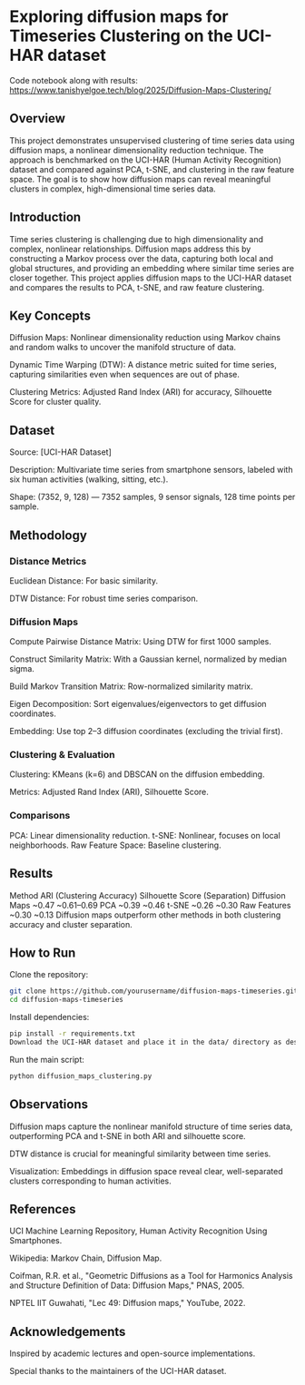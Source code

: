# Exploring diffusion maps for Timeseries Clustering on the UCI-HAR dataset

Code notebook along with results: https://www.tanishyelgoe.tech/blog/2025/Diffusion-Maps-Clustering/

## Overview
This project demonstrates unsupervised clustering of time series data using diffusion maps, a nonlinear dimensionality reduction technique. The approach is benchmarked on the UCI-HAR (Human Activity Recognition) dataset and compared against PCA, t-SNE, and clustering in the raw feature space. The goal is to show how diffusion maps can reveal meaningful clusters in complex, high-dimensional time series data.

## Introduction
Time series clustering is challenging due to high dimensionality and complex, nonlinear relationships. Diffusion maps address this by constructing a Markov process over the data, capturing both local and global structures, and providing an embedding where similar time series are closer together. This project applies diffusion maps to the UCI-HAR dataset and compares the results to PCA, t-SNE, and raw feature clustering.

## Key Concepts
Diffusion Maps: Nonlinear dimensionality reduction using Markov chains and random walks to uncover the manifold structure of data.

Dynamic Time Warping (DTW): A distance metric suited for time series, capturing similarities even when sequences are out of phase.

Clustering Metrics: Adjusted Rand Index (ARI) for accuracy, Silhouette Score for cluster quality.

## Dataset
Source: [UCI-HAR Dataset]

Description: Multivariate time series from smartphone sensors, labeled with six human activities (walking, sitting, etc.).

Shape: (7352, 9, 128) — 7352 samples, 9 sensor signals, 128 time points per sample.


## Methodology
### Distance Metrics
Euclidean Distance: For basic similarity.

DTW Distance: For robust time series comparison.

### Diffusion Maps
Compute Pairwise Distance Matrix: Using DTW for first 1000 samples.

Construct Similarity Matrix: With a Gaussian kernel, normalized by median sigma.

Build Markov Transition Matrix: Row-normalized similarity matrix.

Eigen Decomposition: Sort eigenvalues/eigenvectors to get diffusion coordinates.

Embedding: Use top 2–3 diffusion coordinates (excluding the trivial first).

### Clustering & Evaluation
Clustering: KMeans (k=6) and DBSCAN on the diffusion embedding.

Metrics: Adjusted Rand Index (ARI), Silhouette Score.

### Comparisons
PCA: Linear dimensionality reduction.
t-SNE: Nonlinear, focuses on local neighborhoods.
Raw Feature Space: Baseline clustering.

## Results
Method	ARI (Clustering Accuracy)	Silhouette Score (Separation)
Diffusion Maps	~0.47	~0.61–0.69
PCA	~0.39	~0.46
t-SNE	~0.26	~0.30
Raw Features	~0.30	~0.13
Diffusion maps outperform other methods in both clustering accuracy and cluster separation.

## How to Run
Clone the repository:

```bash
git clone https://github.com/yourusername/diffusion-maps-timeseries.git
cd diffusion-maps-timeseries
```
Install dependencies:

```bash
pip install -r requirements.txt
Download the UCI-HAR dataset and place it in the data/ directory as described above.
```
Run the main script:

```bash
python diffusion_maps_clustering.py
```
## Observations
Diffusion maps capture the nonlinear manifold structure of time series data, outperforming PCA and t-SNE in both ARI and silhouette score.

DTW distance is crucial for meaningful similarity between time series.

Visualization: Embeddings in diffusion space reveal clear, well-separated clusters corresponding to human activities.

## References
UCI Machine Learning Repository, Human Activity Recognition Using Smartphones.

Wikipedia: Markov Chain, Diffusion Map.

Coifman, R.R. et al., "Geometric Diffusions as a Tool for Harmonics Analysis and Structure Definition of Data: Diffusion Maps," PNAS, 2005.

NPTEL IIT Guwahati, "Lec 49: Diffusion maps," YouTube, 2022.

## Acknowledgements
Inspired by academic lectures and open-source implementations.

Special thanks to the maintainers of the UCI-HAR dataset.
